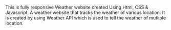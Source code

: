 This is fully responsive Weather website created Using Html, CSS & Javascript. A weather website that tracks the weather of various location. It is created by using Weather API which is used to tell the weather of mutliple location.
